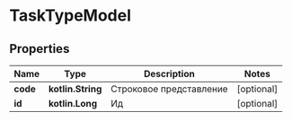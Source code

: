 
# TaskTypeModel

## Properties
Name | Type | Description | Notes
------------ | ------------- | ------------- | -------------
**code** | **kotlin.String** | Строковое представление |  [optional]
**id** | **kotlin.Long** | Ид |  [optional]



